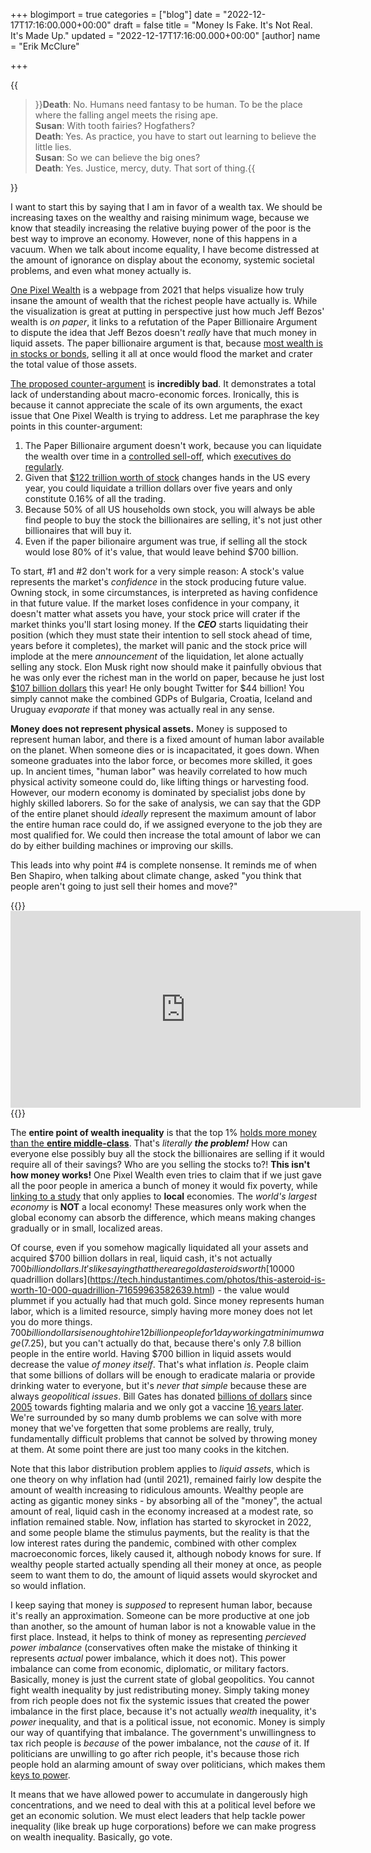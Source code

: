 +++
blogimport = true
categories = ["blog"]
date = "2022-12-17T17:16:00.000+00:00"
draft = false
title = "Money Is Fake. It's Not Real. It's Made Up."
updated = "2022-12-17T17:16:00.000+00:00"
[author]
name = "Erik McClure"

+++

{{<blockquote>}}<b>Death</b>: No. Humans need fantasy to be human. To be the place where the falling angel meets the rising ape.
<br/><b>Susan</b>: With tooth fairies? Hogfathers?
<br/><b>Death</b>: Yes. As practice, you have to start out learning to believe the little lies.
<br/><b>Susan</b>: So we can believe the big ones?
<br/><b>Death</b>: Yes. Justice, mercy, duty. That sort of thing.{{</blockquote>}}

I want to start this by saying that I am in favor of a wealth tax. We should be increasing taxes on the wealthy and raising minimum wage, because we know that steadily increasing the relative buying power of the poor is the best way to improve an economy. However, none of this happens in a vacuum. When we talk about income equality, I have become distressed at the amount of ignorance on display about the economy, systemic societal problems, and even what money actually is.

[One Pixel Wealth](https://mkorostoff.github.io/1-pixel-wealth/) is a webpage from 2021 that helps visualize how truly insane the amount of wealth that the richest people have actually is. While the visualization is great at putting in perspective just how much Jeff Bezos' wealth is *on paper*, it links to a refutation of the Paper Billionaire Argument to dispute the idea that Jeff Bezos doesn't *really* have that much money in liquid assets. The paper billionaire argument is that, because [most wealth is in stocks or bonds](https://www.cnbc.com/2018/02/07/where-the-super-rich-keep-their-money.html), selling it all at once would flood the market and crater the total value of those assets. 

[The proposed counter-argument](https://github.com/MKorostoff/1-pixel-wealth/blob/master/THE_PAPER_BILLIONAIRE.md) is **incredibly bad**. It demonstrates a total lack of understanding about macro-economic forces. Ironically, this is because it cannot appreciate the scale of its own arguments, the exact issue that One Pixel Wealth is trying to address. Let me paraphrase the key points in this counter-argument:

  1. The Paper Billionaire argument doesn't work, because you can liquidate the wealth over time in a [controlled sell-off](https://corpgov.law.harvard.edu/2016/03/24/a-guide-to-rule-10b5-1-plans/), which [executives do regularly](https://www.cnbc.com/2020/02/11/jeff-bezos-sold-4point1-billion-worth-of-amazon-shares-in-past-week.html). 
  3. Given that [$122 trillion worth of stock](https://www.nasdaqtrader.com/trader.aspx?id=FullVolumeSummary#) changes hands in the US every year, you could liquidate a trillion dollars over five years and only constitute 0.16% of all the trading.
  4. Because 50% of all US households own stock, you will always be able find people to buy the stock the billionaires are selling, it's not just other billionaires that will buy it.
  5. Even if the paper bilionaire argument was true, if selling all the stock would lose 80% of it's value, that would leave behind $700 billion.
 
To start, #1 and #2 don't work for a very simple reason: A stock's value represents the market's *confidence* in the stock producing future value. Owning stock, in some circumstances, is interpreted as having confidence in that future value. If the market loses confidence in your company, it doesn't matter what assets you have, your stock price will crater if the market thinks you'll start losing money. If the ***CEO*** starts liquidating their position (which they must state their intention to sell stock ahead of time, years before it completes), the market will panic and the stock price will implode at the mere *announcement* of the liquidation, let alone actually selling any stock. Elon Musk right now should make it painfully obvious that he was only ever the richest man in the world on paper, because he just lost [$107 billion dollars](https://www.cbsnews.com/news/elon-musk-wealth-bernard-arnault-richest-person-forbes-bloomberg-gdp/#:~:text=Arnault%2C%2073%2C%20owns%2048%25,billion%20loss%20on%20the%20year) this year! He only bought Twitter for $44 billion! You simply cannot make the combined GDPs of Bulgaria, Croatia, Iceland and Uruguay *evaporate* if that money was actually real in any sense. 

**Money does not represent physical assets.** Money is supposed to represent human labor, and there is a fixed amount of human labor available on the planet. When someone dies or is incapacitated, it goes down. When someone graduates into the labor force, or becomes more skilled, it goes up. In ancient times, "human labor" was heavily correlated to how much physical activity someone could do, like lifting things or harvesting food. However, our modern economy is dominated by specialist jobs done by highly skilled laborers. So for the sake of analysis, we can say that the GDP of the entire planet should *ideally* represent the maximum amount of labor the entire human race could do, if we assigned everyone to the job they are most qualified for. We could then increase the total amount of labor we can do by either building machines or improving our skills.

This leads into why point #4 is complete nonsense. It reminds me of when Ben Shapiro, when talking about climate change, asked "you think that people aren't going to just sell their homes and move?"

{{<html>}}<iframe width="560" height="315" src="https://www.youtube.com/embed/X9FGRkqUdf8" title="YouTube video player" frameborder="0" allow="accelerometer; autoplay; clipboard-write; encrypted-media; gyroscope; picture-in-picture" allowfullscreen></iframe>{{</html>}}

The **entire point of wealth inequality** is that the top 1% [holds more money than the **entire middle-class**](https://www.bloomberg.com/news/articles/2021-10-08/top-1-earners-hold-more-wealth-than-the-u-s-middle-class?leadSource=uverify+wall). That's *literally* ***the problem!*** How can everyone else possibly buy all the stock the billionaires are selling if it would require all of their savings? Who are you selling the stocks to?! **This isn't how money works!** One Pixel Wealth even tries to claim that if we just gave all the poor people in america a bunch of money it would fix poverty, while [linking to a study](https://www.givedirectly.org/research-on-cash-transfers/) that only applies to **local** economies. The *world's largest economy* is **NOT** a local economy! These measures only work when the global economy can absorb the difference, which means making changes gradually or in small, localized areas.

Of course, even if you somehow magically liquidated all your assets and acquired $700 billion dollars in real, liquid cash, it's not actually $700 billion dollars. It's like saying that there are gold asteroids worth [$10000 quadrillion dollars](https://tech.hindustantimes.com/photos/this-asteroid-is-worth-10-000-quadrillion-71659963582639.html) - the value would plummet if you actually had that much gold. Since money represents human labor, which is a limited resource, simply having more money does not let you do more things. $700 billion dollars is enough to hire 12 billion people for 1 day working at minimum wage ($7.25), but you can't actually do that, because there's only 7.8 billion people in the entire world. Having $700 billion in liquid assets would decrease the value *of money itself*. That's what inflation *is*. People claim that some billions of dollars will be enough to eradicate malaria or provide drinking water to everyone, but it's *never that simple* because these are always *geopolitical issues*. Bill Gates has donated [billions of dollars](https://fortune.com/2018/04/18/bill-gates-foundation-malaria/) since [2005](https://www.gatesfoundation.org/ideas/media-center/press-releases/2005/10/gates-foundation-commits-2583-million-for-malaria-research) towards fighting malaria and we only got a vaccine [16 years later](https://www.aljazeera.com/news/2021/10/6/who-reccomends-rollout-of-malaria-vaccine-for-african-children). We're surrounded by so many dumb problems we can solve with more money that we've forgetten that some problems are really, truly, fundamentally difficult problems that cannot be solved by throwing money at them. At some point there are just too many cooks in the kitchen.

Note that this labor distribution problem applies to *liquid assets*, which is one theory on why inflation had (until 2021), remained fairly low despite the amount of wealth increasing to ridiculous amounts. Wealthy people are acting as gigantic money sinks - by absorbing all of the "money", the actual amount of real, liquid cash in the economy increased at a modest rate, so inflation remained stable. Now, inflation has started to skyrocket in 2022, and some people blame the stimulus payments, but the reality is that the low interest rates during the pandemic, combined with other complex macroeconomic forces, likely caused it, although nobody knows for sure. If wealthy people started actually spending all their money at once, as people seem to want them to do, the amount of liquid assets would skyrocket and so would inflation.

I keep saying that money is *supposed* to represent human labor, because it's really an approximation. Someone can be more productive at one job than another, so the amount of human labor is not a knowable value in the first place. Instead, it helps to think of money as representing *percieved power imbalance* (conservatives often make the mistake of thinking it represents *actual* power imbalance, which it does not). This power imbalance can come from economic, diplomatic, or military factors. Basically, money is just the current state of global geopolitics. You cannot fight wealth inequality by just redistributing money. Simply taking money from rich people does not fix the systemic issues that created the power imbalance in the first place, because it's not actually *wealth* inequality, it's *power* inequality, and that is a political issue, not economic. Money is simply our way of quantifying that imbalance. The government's unwillingness to tax rich people is *because* of the power imbalance, not the *cause* of it. If politicians are unwilling to go after rich people, it's because those rich people hold an alarming amount of sway over politicians, which makes them [keys to power](https://www.youtube.com/watch?v=rStL7niR7gs).

It means that we have allowed power to accumulate in dangerously high concentrations, and we need to deal with this at a political level before we get an economic solution. We must elect leaders that help tackle power inequality (like break up huge corporations) before we can make progress on wealth inequality. Basically, go vote.